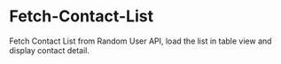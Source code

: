# Fetch-Contact-List
Fetch Contact List from Random User API, load the list in table view and display contact detail.
